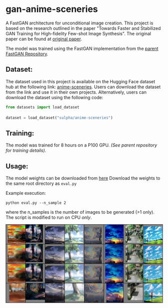 # gan-anime-sceneries
A FastGAN architecture for unconditional image creation.
This project is based on the research outlined in the paper "Towards Faster and Stabilized GAN Training for High-fidelity Few-shot Image Synthesis". The original paper can be found at [original paper](https://arxiv.org/abs/2101.04775). 

The model was trained using the FastGAN implementation from the [parent FastGAN Repository](https://github.com/odegeasslbc/FastGAN-pytorch/tree/main).

## Dataset:
The dataset used in this project is available on the Hugging Face dataset hub at the following link: [anime-sceneries](https://huggingface.co/datasets/sulpha/anime-sceneries). Users can download the dataset from the link and use it in their own projects. Alternatively, users can download the dataset using the following code:
```py
from datasets import load_dataset

dataset = load_dataset("sulpha/anime-sceneries")
```

## Training:
The model was trained for 8 hours on a P100 GPU. *(See parent repository for training details)*.

## Usage:
The model weights can be downloaded from [here](https://drive.google.com/file/d/1B9P5BhD4fnbsFYYZOTGhB5yghShiE66I/view?usp=sharing)
Download the weights to the same root directory as ```eval.py```

Example execution:
```
python eval.py --n_sample 2
```
where the n_samples is the number of images to be generated (>1 only). The script is modified to run on CPU *only*.

![Example](https://github.com/sulphatet/gan-anime-sceneries/blob/main/rec_40000.jpg?raw=true)
